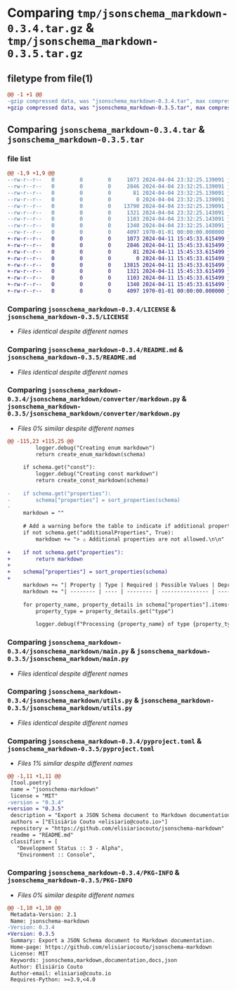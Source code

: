 # Comparing `tmp/jsonschema_markdown-0.3.4.tar.gz` & `tmp/jsonschema_markdown-0.3.5.tar.gz`

## filetype from file(1)

```diff
@@ -1 +1 @@
-gzip compressed data, was "jsonschema_markdown-0.3.4.tar", max compression
+gzip compressed data, was "jsonschema_markdown-0.3.5.tar", max compression
```

## Comparing `jsonschema_markdown-0.3.4.tar` & `jsonschema_markdown-0.3.5.tar`

### file list

```diff
@@ -1,9 +1,9 @@
--rw-r--r--   0        0        0     1073 2024-04-04 23:32:25.139091 jsonschema_markdown-0.3.4/LICENSE
--rw-r--r--   0        0        0     2846 2024-04-04 23:32:25.139091 jsonschema_markdown-0.3.4/README.md
--rw-r--r--   0        0        0       81 2024-04-04 23:32:25.139091 jsonschema_markdown-0.3.4/jsonschema_markdown/__init__.py
--rw-r--r--   0        0        0        0 2024-04-04 23:32:25.139091 jsonschema_markdown-0.3.4/jsonschema_markdown/converter/__init__.py
--rw-r--r--   0        0        0    13790 2024-04-04 23:32:25.139091 jsonschema_markdown-0.3.4/jsonschema_markdown/converter/markdown.py
--rw-r--r--   0        0        0     1321 2024-04-04 23:32:25.143091 jsonschema_markdown-0.3.4/jsonschema_markdown/main.py
--rw-r--r--   0        0        0     1103 2024-04-04 23:32:25.143091 jsonschema_markdown-0.3.4/jsonschema_markdown/utils.py
--rw-r--r--   0        0        0     1340 2024-04-04 23:32:25.143091 jsonschema_markdown-0.3.4/pyproject.toml
--rw-r--r--   0        0        0     4097 1970-01-01 00:00:00.000000 jsonschema_markdown-0.3.4/PKG-INFO
+-rw-r--r--   0        0        0     1073 2024-04-11 15:45:33.615499 jsonschema_markdown-0.3.5/LICENSE
+-rw-r--r--   0        0        0     2846 2024-04-11 15:45:33.615499 jsonschema_markdown-0.3.5/README.md
+-rw-r--r--   0        0        0       81 2024-04-11 15:45:33.615499 jsonschema_markdown-0.3.5/jsonschema_markdown/__init__.py
+-rw-r--r--   0        0        0        0 2024-04-11 15:45:33.615499 jsonschema_markdown-0.3.5/jsonschema_markdown/converter/__init__.py
+-rw-r--r--   0        0        0    13815 2024-04-11 15:45:33.615499 jsonschema_markdown-0.3.5/jsonschema_markdown/converter/markdown.py
+-rw-r--r--   0        0        0     1321 2024-04-11 15:45:33.615499 jsonschema_markdown-0.3.5/jsonschema_markdown/main.py
+-rw-r--r--   0        0        0     1103 2024-04-11 15:45:33.615499 jsonschema_markdown-0.3.5/jsonschema_markdown/utils.py
+-rw-r--r--   0        0        0     1340 2024-04-11 15:45:33.615499 jsonschema_markdown-0.3.5/pyproject.toml
+-rw-r--r--   0        0        0     4097 1970-01-01 00:00:00.000000 jsonschema_markdown-0.3.5/PKG-INFO
```

### Comparing `jsonschema_markdown-0.3.4/LICENSE` & `jsonschema_markdown-0.3.5/LICENSE`

 * *Files identical despite different names*

### Comparing `jsonschema_markdown-0.3.4/README.md` & `jsonschema_markdown-0.3.5/README.md`

 * *Files identical despite different names*

### Comparing `jsonschema_markdown-0.3.4/jsonschema_markdown/converter/markdown.py` & `jsonschema_markdown-0.3.5/jsonschema_markdown/converter/markdown.py`

 * *Files 0% similar despite different names*

```diff
@@ -115,23 +115,25 @@
         logger.debug("Creating enum markdown")
         return create_enum_markdown(schema)
 
     if schema.get("const"):
         logger.debug("Creating const markdown")
         return create_const_markdown(schema)
 
-    if schema.get("properties"):
-        schema["properties"] = sort_properties(schema)
-
     markdown = ""
 
     # Add a warning before the table to indicate if additional properties are allowed
     if not schema.get("additionalProperties", True):
         markdown += "> ⚠️ Additional properties are not allowed.\n\n"
 
+    if not schema.get("properties"):
+        return markdown
+
+    schema["properties"] = sort_properties(schema)
+
     markdown += "| Property | Type | Required | Possible Values | Deprecated | Default | Description | Examples\n"
     markdown += "| -------- | ---- | -------- | --------------- | ---------- | ------- | ----------- | --------\n"
 
     for property_name, property_details in schema["properties"].items():
         property_type = property_details.get("type")
 
         logger.debug(f"Processing {property_name} of type {property_type}")
```

### Comparing `jsonschema_markdown-0.3.4/jsonschema_markdown/main.py` & `jsonschema_markdown-0.3.5/jsonschema_markdown/main.py`

 * *Files identical despite different names*

### Comparing `jsonschema_markdown-0.3.4/jsonschema_markdown/utils.py` & `jsonschema_markdown-0.3.5/jsonschema_markdown/utils.py`

 * *Files identical despite different names*

### Comparing `jsonschema_markdown-0.3.4/pyproject.toml` & `jsonschema_markdown-0.3.5/pyproject.toml`

 * *Files 1% similar despite different names*

```diff
@@ -1,11 +1,11 @@
 [tool.poetry]
 name = "jsonschema-markdown"
 license = "MIT"
-version = "0.3.4"
+version = "0.3.5"
 description = "Export a JSON Schema document to Markdown documentation."
 authors = ["Elisiário Couto <elisiario@couto.io>"]
 repository = "https://github.com/elisiariocouto/jsonschema-markdown"
 readme = "README.md"
 classifiers = [
   "Development Status :: 3 - Alpha",
   "Environment :: Console",
```

### Comparing `jsonschema_markdown-0.3.4/PKG-INFO` & `jsonschema_markdown-0.3.5/PKG-INFO`

 * *Files 0% similar despite different names*

```diff
@@ -1,10 +1,10 @@
 Metadata-Version: 2.1
 Name: jsonschema-markdown
-Version: 0.3.4
+Version: 0.3.5
 Summary: Export a JSON Schema document to Markdown documentation.
 Home-page: https://github.com/elisiariocouto/jsonschema-markdown
 License: MIT
 Keywords: jsonschema,markdown,documentation,docs,json
 Author: Elisiário Couto
 Author-email: elisiario@couto.io
 Requires-Python: >=3.9,<4.0
```

